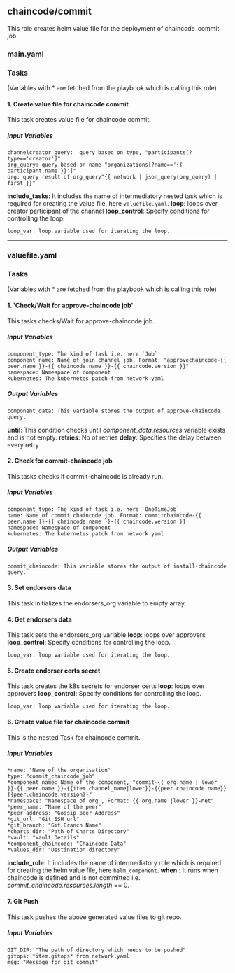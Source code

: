 [//]: # (##############################################################################################)
[//]: # (Copyright Accenture. All Rights Reserved.)
[//]: # (SPDX-License-Identifier: Apache-2.0)
[//]: # (##############################################################################################)


## chaincode/commit
This role creates helm value file for the deployment of chaincode_commit job
### main.yaml
### Tasks
(Variables with * are fetched from the playbook which is calling this role)
#### 1. Create value file for chaincode commit
This task creates value file for chaincode commit.
##### Input Variables

    channelcreator_query:  query based on type, "participants[?type=='creator']"
    org_query: query based on name "organizations[?name=='{{ participant.name }}']"
    org: query result of org_query"{{ network | json_query(org_query) | first }}"
**include_tasks**: It includes the name of intermediatory nested task which is required for creating the value file, here `valuefile.yaml`.
**loop**: loops over creator participant of the channel
**loop_control**: Specify conditions for controlling the loop.
                
    loop_var: loop variable used for iterating the loop.

-------
### valuefile.yaml
### Tasks
(Variables with * are fetched from the playbook which is calling this role)

#### 1. 'Check/Wait for approve-chaincode job'
This tasks checks/Wait for approve-chaincode job.

##### Input Variables

    component_type: The kind of task i.e. here `Job`
    component_name: Name of join channel job. Format: "approvechaincode-{{ peer.name }}-{{ chaincode.name }}-{{ chaincode.version }}"
    namespace: Namespace of component
    kubernetes: The kubernetes patch from network yaml

##### Output Variables

    component_data: This variable stores the output of approve-chaincode query.
	
  **until**: This condition checks until *component_data.resources* variable exists and is not empty.
  **retries**: No of retries
  **delay**: Specifies the delay between every retry
  
#### 2. Check for commit-chaincode job
This tasks checks if commit-chaincode is already run.

##### Input Variables

    component_type: The kind of task i.e. here `OneTimeJob`
    name: Name of commit chaincode job. Format: commitchaincode-{{ peer.name }}-{{ chaincode.name }}-{{ chaincode.version }}
    namespace: Namespace of component
    kubernetes: The kubernetes patch from network yaml

##### Output Variables

    commit_chaincode: This variable stores the output of install-chaincode query.
#### 3. Set endorsers data
This task initializes the endorsers_org variable to empty array.
#### 4. Get endorsers data
This task sets the endorsers_org variable
**loop**: loops over approvers
**loop_control**: Specify conditions for controlling the loop.
                
    loop_var: loop variable used for iterating the loop.
#### 5. Create endorser certs secret
This task creates the k8s secrets for endorser certs
**loop**: loops over approvers
**loop_control**: Specify conditions for controlling the loop.
                
    loop_var: loop variable used for iterating the loop.
#### 6. Create value file for chaincode commit
This is the nested Task for chaincode commit.
##### Input Variables

    *name: "Name of the organisation"
    type: "commit_chaincode_job"
    *component_name: Name of the component, "commit-{{ org.name | lower }}-{{ peer.name }}-{{item.channel_name|lower}}-{{peer.chaincode.name}}{{peer.chaincode.version}}"
    *namespace: "Namespace of org , Format: {{ org.name |lower }}-net"
    *peer_name: "Name of the peer"
    *peer_address: "Gossip peer Address"    
    *git_url: "Git SSH url"
    *git_branch: "Git Branch Name"
    *charts_dir: "Path of Charts Directory"
    *vault: "Vault Details"
    *component_chaincode: "Chaincode Data"
    *values_dir: "Destination directory"
**include_role**: It includes the name of intermediatory role which is required for creating the helm value file, here `helm_component`.
**when** : It runs when chaincode is defined and is not committed i.e. *commit_chaincode.resources.length* == 0.

#### 7. Git Push
This task pushes the above generated value files to git repo.
##### Input Variables
    GIT_DIR: "The path of directory which needs to be pushed"
    gitops: *item.gitops* from network.yaml
    msg: "Message for git commit"
